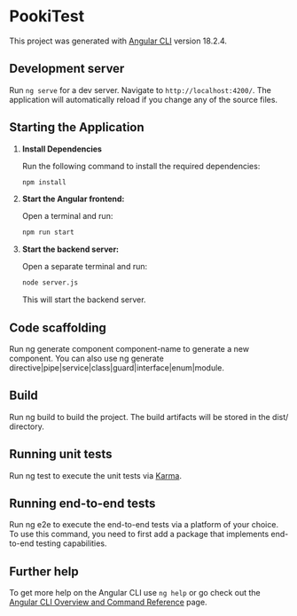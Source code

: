 # PookiTest

This project was generated with [Angular CLI](https://github.com/angular/angular-cli) version 18.2.4.

## Development server

Run `ng serve` for a dev server. Navigate to `http://localhost:4200/`. The application will automatically reload if you change any of the source files.

## Starting the Application

1. **Install Dependencies**

    Run the following command to install the required dependencies:
    ```bash
    npm install
    ```
2. **Start the Angular frontend:**

   Open a terminal and run:
   ```bash
   npm run start
   ```
3. **Start the backend server:**

    Open a separate terminal and run:
    ```bash
    node server.js
    ```
    This will start the backend server.

## Code scaffolding

Run ng generate component component-name to generate a new component. You can also use ng generate directive|pipe|service|class|guard|interface|enum|module.

## Build

Run ng build to build the project. The build artifacts will be stored in the dist/ directory.

## Running unit tests

Run ng test to execute the unit tests via [Karma](https://karma-runner.github.io).

## Running end-to-end tests

Run ng e2e to execute the end-to-end tests via a platform of your choice. To use this command, you need to first add a package that implements end-to-end testing capabilities.


## Further help

To get more help on the Angular CLI use `ng help` or go check out the [Angular CLI Overview and Command Reference](https://angular.dev/tools/cli) page.
